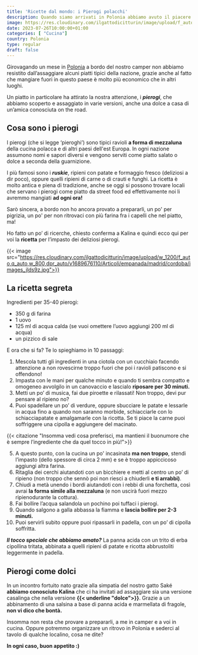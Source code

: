 ```yaml
---
title: 'Ricette dal mondo: i Pierogi polacchi'
description: Quando siamo arrivati in Polonia abbiamo avuto il piacere di assaggiare i pierogi, tipici ravioli, nella versione salata.. e dolce! Siediti, abbiamo aggiunto un posto a tavola!
image: https://res.cloudinary.com/ilgattodicitturin/image/upload/f_auto,q_auto,w_800,dpr_auto/v1689676111/Articoli/empanada/madrid/cordoba/Pierogi_z_mas%C5%82em_-_2023.03.31_kl1rw7.jpg
date: 2023-07-26T10:00:00+01:00
categories: [ "Cucina"]
country: Polonia
type: regular
draft: false
---
```


Girovagando un mese in [Polonia](/blog/viaggio-polonia-in-camper-itinerari) a bordo del nostro camper non abbiamo resistito dall’assaggiare alcuni piatti tipici della nazione, grazie anche al fatto che mangiare fuori in questo paese è molto più economico che in altri luoghi. 

Un piatto in particolare ha attirato la nostra attenzione, i ***pierogi***, che abbiamo scoperto e assaggiato in varie versioni, anche una dolce a casa di un’amica conosciuta on the road.

## Cosa sono i pierogi 

I pierogi (che si legge ‘pieroghi’) sono tipici ravioli **a forma di mezzaluna** della cucina polacca e di altri paesi dell'est Europa. In ogni nazione assumono nomi e sapori diversi e vengono serviti come piatto salato o dolce a seconda della guarnizione. 

I più famosi sono i ***ruskie***, ripieni con patate e formaggio fresco (deliziosi a dir poco), oppure quelli ripieni di carne o di crauti e funghi. La ricetta è molto antica e piena di tradizione, anche se oggi si possono trovare locali che servano i pierogi come piatto da street food ed effettivamente noi li avremmo mangiati **ad ogni ora!**

Sarò sincera, a bordo non ho ancora provato a prepararli, un po' per pigrizia, un po' per non ritrovaci con più farina fra i capelli che nel piatto, ma! 

Ho fatto un po’ di ricerche, chiesto conferma a Kalina e quindi ecco qui per voi la **ricetta** per l’impasto dei deliziosi pierogi. 

{{< image src="https://res.cloudinary.com/ilgattodicitturin/image/upload/w_1200/f_auto,q_auto,w_800,dpr_auto/v1689676110/Articoli/empanada/madrid/cordoba/images_jlds9z.jpg">}}

## La ricetta segreta
Ingredienti per 35-40 pierogi:
- 350 g di farina
- 1 uovo
- 125 ml di acqua calda (se vuoi omettere l’uovo aggiungi 200 ml di acqua)
- un pizzico di sale

E ora che si fa? Te lo spieghiamo in 10 passaggi:

1. Mescola tutti gli ingredienti in una ciotola con un cucchiaio facendo attenzione a non rovescirne troppo fuori che poi i ravioli patiscono e si offendono! 
2. Impasta con le mani per qualche minuto e quando ti sembra compatto e omogeneo avvolgilo in un canovaccio e lascialo **riposare per 30 minuti.**
3. Metti un po’ di musica, fai due piroette e rilassati! Non troppo, devi pur pensare al ripieno no?
4. Puoi spadellare un po’ di verdure, oppure sbucciare le patate e lessarle in acqua fino a quando non saranno morbide, schiacciarle con lo schiacciapatate e amalgamarle con la ricotta. Se ti piace la carne puoi soffriggere una cipolla e aggiungere del macinato. 

{{< citazione "Insomma vedi cosa preferisci, ma mantieni il buonumore che è sempre l’ingrediente che da quel tocco in più!">}}

5. A questo punto, con la cucina un po' incasinata **ma non troppo**, stendi l’impasto (dello spessore di circa 2 mm) e se è troppo appiccicoso aggiungi altra farina.
6. Ritaglia dei cerchi aiutandoti con un bicchiere e metti al centro un po’ di ripieno (non troppo che sennò poi non riesci a chiuderli **e ti arrabbi)**. 
7. Chiudi a metà unendo i bordi aiutandoti con i rebbi di una forchetta, così avrai **la forma simile alla mezzaluna** (e non uscirà fuori mezzo ripienodurante la cottura). 
8. Fai bollire l’acqua salandola un pochino poi tuffaci i pierogi. 
9. Quando salgono a galla abbassa la fiamma e **lascia bollire per 2-3 minuti.** 
10. Puoi servirli subito oppure puoi ripassarli in padella, con un po’ di cipolla soffritta. 
    
***Il tocco speciale che abbiamo amato?*** La panna acida con un trito di erba cipollina tritata, abbinata a quelli ripieni di patate e ricotta abbrustoliti leggermente in padella. 

## Pierogi come dolci

In un incontro fortuito nato grazie alla simpatia del nostro gatto Saké **abbiamo conosciuto Kalina** che ci ha invitati ad assaggiare sia una versione casalinga che nella versione **{{< underline "dolce">}}**. Grazie a un abbinamento di una salsina a base di panna acida e marmellata di fragole, **non vi dico che bontà.**
<!-- 
Quel giorno, a casa di Kalina, abbiamo avuto l’onore di poterli assaggiare anche nella versione **{{< underline "dolce">}}**, grazie a un abbinamento di una salsina a base di panna acida e marmellata di fragole, non vi dico che bontà. -->

Insomma non resta che provare a prepararli, a me in camper e a voi in cucina. Oppure potremmo organizzare un ritrovo in Polonia e sederci al tavolo di qualche localino, cosa ne dite?  

**In ogni caso, buon appetito :)**

<!-- Vuoi rivedere le nostre avventure in Polonia? Puoi ritrovarle {{<extLink "in questa playlist" "https://youtube.com/playlist?list=PLHaclq_J5PZ84ExiQy9T8MXHIOFWhqHQV">}}. -->
